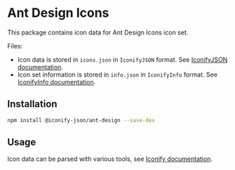 # Ant Design Icons

This package contains icon data for Ant Design Icons icon set.

Files:

-   Icon data is stored in `icons.json` in `IconifyJSON` format. See [IconifyJSON documentation](https://docs.iconify.design/types/iconify-json.html).
-   Icon set information is stored in `info.json` in `IconifyInfo` format. See [IconifyInfo documentation](https://docs.iconify.design/types/iconify-info.html).

## Installation

```bash
npm install @iconify-json/ant-design --save-dev
```

## Usage

Icon data can be parsed with various tools, see [Iconify documentation](https://docs.iconify.design/icons/json.html).
